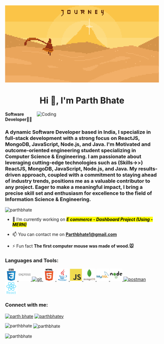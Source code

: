 ![logo](https://github.com/parthbhate/parthbhate/blob/main/github%20Bannerr.gif)


<h1 align="center">Hi 👋, I'm Parth Bhate</h1>

 <img align="right" alt="Coding" width="400" src="https://github.com/mayankchaudhary26/Cool-Readme-ideas/blob/master/data/octocat/daftpunktocat-guy.gif?raw=true" alt="coding" width="400" /> 
<B>Software Developer🧑‍💻</B>


<h3 align="left"> A dynamic Software Developer based in India, I specialize in full-stack development with a strong focus on ReactJS, MongoDB, JavaScript, Node.js, and Java. I'm Motivated and outcome-oriented engineering student specializing in Computer Science & Engineering. I am passionate about leveraging cutting-edge technologies such as (Skills->>) ReactJS, MongoDB, JavaScript, Node.js, and Java. My results-driven approach, coupled with a commitment to staying ahead of industry trends, positions me as a valuable contributor to any project. Eager to make a meaningful impact, I bring a precise skill set and enthusiasm for excellence to the field of Information Science & Engineering.</h3>




<p align="left"> <img src="https://komarev.com/ghpvc/?username=parthbhate&label=Profile%20views&color=0e75b6&style=flat" alt="parthbhate" /> </p>

- 🦾 I’m currently working on <mark> <em>**E commerce - Dashboard Project (Using - MERN)**</em>

- 📫 You can contact me on **Parthbhate1@gmail.com**

- ⚡ Fun fact **The first computer mouse was made of wood.🐭**

<h3 align="left">Languages and Tools:</h3>
<p align="left"> <a href="https://www.w3schools.com/css/" target="_blank" rel="noreferrer"> <img src="https://raw.githubusercontent.com/devicons/devicon/master/icons/css3/css3-original-wordmark.svg" alt="css3" width="40" height="40"/> </a> <a href="https://expressjs.com" target="_blank" rel="noreferrer"> <img src="https://raw.githubusercontent.com/devicons/devicon/master/icons/express/express-original-wordmark.svg" alt="express" width="40" height="40"/> </a> <a href="https://git-scm.com/" target="_blank" rel="noreferrer"> <img src="https://www.vectorlogo.zone/logos/git-scm/git-scm-icon.svg" alt="git" width="40" height="40"/> </a> <a href="https://www.w3.org/html/" target="_blank" rel="noreferrer"> <img src="https://raw.githubusercontent.com/devicons/devicon/master/icons/html5/html5-original-wordmark.svg" alt="html5" width="40" height="40"/> </a> <a href="https://www.java.com" target="_blank" rel="noreferrer"> <img src="https://raw.githubusercontent.com/devicons/devicon/master/icons/java/java-original.svg" alt="java" width="40" height="40"/> </a> <a href="https://developer.mozilla.org/en-US/docs/Web/JavaScript" target="_blank" rel="noreferrer"> <img src="https://raw.githubusercontent.com/devicons/devicon/master/icons/javascript/javascript-original.svg" alt="javascript" width="40" height="40"/> </a> <a href="https://www.mongodb.com/" target="_blank" rel="noreferrer"> <img src="https://raw.githubusercontent.com/devicons/devicon/master/icons/mongodb/mongodb-original-wordmark.svg" alt="mongodb" width="40" height="40"/> </a> <a href="https://www.mysql.com/" target="_blank" rel="noreferrer"> <img src="https://raw.githubusercontent.com/devicons/devicon/master/icons/mysql/mysql-original-wordmark.svg" alt="mysql" width="40" height="40"/> </a> <a href="https://nodejs.org" target="_blank" rel="noreferrer"> <img src="https://raw.githubusercontent.com/devicons/devicon/master/icons/nodejs/nodejs-original-wordmark.svg" alt="nodejs" width="40" height="40"/> </a> <a href="https://postman.com" target="_blank" rel="noreferrer"> <img src="https://www.vectorlogo.zone/logos/getpostman/getpostman-icon.svg" alt="postman" width="40" height="40"/> </a> <a href="https://reactjs.org/" target="_blank" rel="noreferrer"> <img src="https://raw.githubusercontent.com/devicons/devicon/master/icons/react/react-original-wordmark.svg" alt="react" width="40" height="40"/> </a> </p>

<h3 align="left">Connect with me:</h3>
<p align="left">
<a href="https://linkedin.com/in/parth bhate" target="blank"><img align="center" src="https://raw.githubusercontent.com/rahuldkjain/github-profile-readme-generator/master/src/images/icons/Social/linked-in-alt.svg" alt="parth bhate" height="30" width="40" /></a>
<a href="https://instagram.com/parthbhatey" target="blank"><img align="center" src="https://raw.githubusercontent.com/rahuldkjain/github-profile-readme-generator/master/src/images/icons/Social/instagram.svg" alt="parthbhatey" height="30" width="40" /></a>
</p>



<p><img align="left" src="https://github-readme-stats.vercel.app/api/top-langs?username=parthbhate&show_icons=true&locale=en&layout=compact" alt="parthbhate" /></p>

<p>&nbsp;<img align="center" src="https://github-readme-stats.vercel.app/api?username=parthbhate&show_icons=true&locale=en" alt="parthbhate" /></p>

<p><img align="center" src="https://github-readme-streak-stats.herokuapp.com/?user=parthbhate&" alt="parthbhate" /></p>
